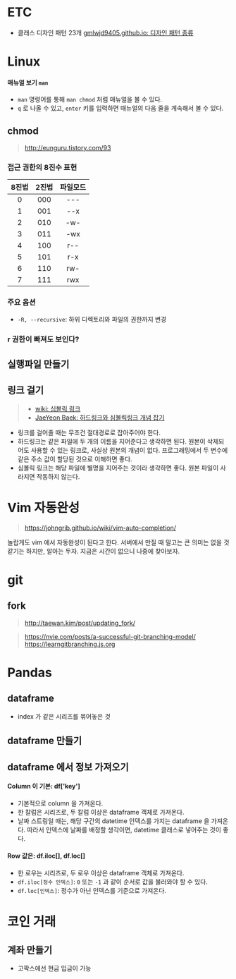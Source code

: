 # ETC

- 클래스 디자인 패턴 23개 [gmlwjd9405.github.io: 디자인 패턴 종류](https://gmlwjd9405.github.io/2018/07/06/design-pattern.html)


# Linux

#### 매뉴얼 보기 `man`
- `man` 명령어를 통해 `man chmod` 처럼 매뉴얼을 볼 수 있다. 
- `q` 로 나올 수 있고, `enter` 키를 입력하면 매뉴얼의 다음 줄을 계속해서 볼 수 있다.

 
## chmod
> http://eunguru.tistory.com/93

### 접근 권한의 8진수 표현 
| 8진법 | 2진법 | 파일모드 |
|:---:|:-----:|:-----:|
|  0  |  000  |  ---  |
|  1  |  001  |  --x  |
|  2  |  010  |  -w-  |
|  3  |  011  |  -wx  |
|  4  |  100  |  r--  |
|  5  |  101  |  r-x  |
|  6  |  110  |  rw-  |
|  7  |  111  |  rwx  |

### 주요 옵션
- `-R, --recursive`: 하위 디렉토리와 파일의 권한까지 변경

### r 권한이 빠져도 보인다?


## 실행파일 만들기



## 링크 걸기

> - [wiki: 심볼릭 링크](https://ko.wikipedia.org/wiki/심볼릭_링크)
> - [JaeYeon Baek: 하드링크와 심볼릭링크 개념 잡기](http://jybaek.tistory.com/578)

- 링크를 걸어줄 때는 무조건 절대경로로 잡아주어야 한다. 
- 하드링크는 같은 파일에 두 개의 이름을 지어준다고 생각하면 된다. 원본이 삭제되어도 사용할 수 있는 링크로, 사실상 원본의 개념이 없다. 프로그래밍에서 두 변수에 같은 주소 값이 할당된 것으로 이해하면 좋다.
- 심볼릭 링크는 해당 파일에 별명을 지어주는 것이라 생각하면 좋다. 원본 파일이 사라지면 작동하지 않는다.


# Vim 자동완성

> https://johngrib.github.io/wiki/vim-auto-completion/

놀랍게도 vim 에서 자동완성이 된다고 한다. 서버에서 만질 때 말고는 큰 의미는 없을 것 같기는 하지만, 알아는 두자. 지금은 시간이 없으니 나중에 찾아보자. 



# git

## fork
> http://taewan.kim/post/updating_fork/

> https://nvie.com/posts/a-successful-git-branching-model/
> https://learngitbranching.js.org



# Pandas

## dataframe

- index 가 같은 시리즈를 묶어놓은 것

## dataframe 만들기

## dataframe 에서 정보 가져오기

#### Column 이 기본: df['key']
- 기본적으로 column 을 가져온다. 
- 한 칼럼은 시리즈로, 두 칼럼 이상은 dataframe 객체로 가져온다.
- 날짜 스트링일 때는, 해당 구간의 datetime 인덱스를 가지는 dataframe 을 가져온다. 따라서 인덱스에 날짜를 배정할 생각이면, datetime 클래스로 넣어주는 것이 좋다. 

#### Row 값은: df.iloc[], df.loc[]
- 한 로우는 시리즈로, 두 로우 이상은 dataframe 객체로 가져온다. 
- `df.iloc[정수 인덱스]`: `0` 또는 `-1` 과 같이 순서로 값을 불러와야 할 수 있다.
- `df.loc[인덱스]`: 정수가 아닌 인덱스를 기준으로 가져온다. 


# 코인 거래

## 계좌 만들기
- 고팍스에선 현금 입금이 가능